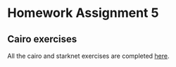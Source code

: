# Homework Assignment 5

## Cairo exercises

All the cairo and starknet exercises are completed [here](https://github.com/nlipartiia-hacken/starklings-cairo1/tree/hw5-cairo-exercises).
